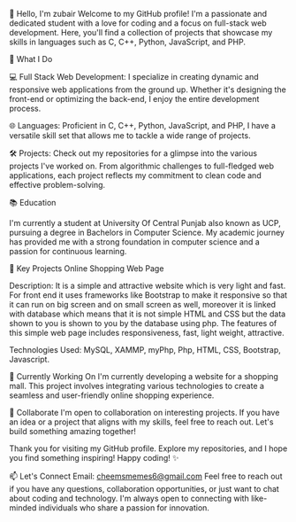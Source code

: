 👋 Hello, I'm zubair
Welcome to my GitHub profile! I'm a passionate and dedicated student with a love for coding and a focus on full-stack web development. Here, you'll find a collection of projects that showcase my skills in languages such as C, C++, Python, JavaScript, and PHP.

🚀 What I Do

💻 Full Stack Web Development: I specialize in creating dynamic and responsive web applications from the ground up. Whether it's designing the front-end or optimizing the back-end, I enjoy the entire development process.

🌐 Languages: Proficient in C, C++, Python, JavaScript, and PHP, I have a versatile skill set that allows me to tackle a wide range of projects.

🛠️ Projects: Check out my repositories for a glimpse into the various projects I've worked on. From algorithmic challenges to full-fledged web applications, each project reflects my commitment to clean code and effective problem-solving.

📚 Education

I'm currently a student at University Of Central Punjab also known as UCP, pursuing a degree in Bachelors in Computer Science. My academic journey has provided me with a strong foundation in computer science and a passion for continuous learning.

🌟 Key Projects
Online Shopping Web Page

Description: It is a simple and attractive website which is very light and fast. For front end it uses frameworks like Bootstrap to make it responsive so that it can run on big screen and on small screen as well, moreover it is linked with database which means that it is not 
simple HTML and CSS but the data shown to you is shown to you by the database using php. The features of this simple web page includes responsiveness, fast, light weight, attractive.

Technologies Used: MySQL, XAMMP, myPhp, Php, HTML, CSS, Bootstrap, Javascript.


🌱 Currently Working On
I'm currently developing a website for a shopping mall. This project involves integrating various technologies to create a seamless and user-friendly online shopping experience.

🤝 Collaborate
I'm open to collaboration on interesting projects. If you have an idea or a project that aligns with my skills, feel free to reach out. Let's build something amazing together!

Thank you for visiting my GitHub profile. Explore my repositories, and I hope you find something inspiring! Happy coding! ✨

📫 Let's Connect
Email: cheemsmemes6@gmail.com
Feel free to reach out if you have any questions, collaboration opportunities, or just want to chat about coding and technology. I'm always open to connecting with like-minded individuals who share a passion for innovation.
